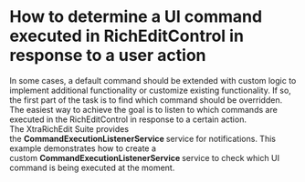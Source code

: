 # How to determine a UI command executed in RichEditControl in response to a user action  


<p>In some cases, a default command should be extended with custom logic to implement additional functionality or customize existing functionality. If so, the first part of the task is to find which command should be overridden. The easiest way to achieve the goal is to listen to which commands are executed in the RichEditControl in response to a certain action. The XtraRichEdit Suite provides the <strong>CommandExecutionListenerService </strong>service for notifications. This example demonstrates how to create a custom <strong>CommandExecutionListenerService </strong>service to check which UI command is being executed at the moment.</p>

<br/>


